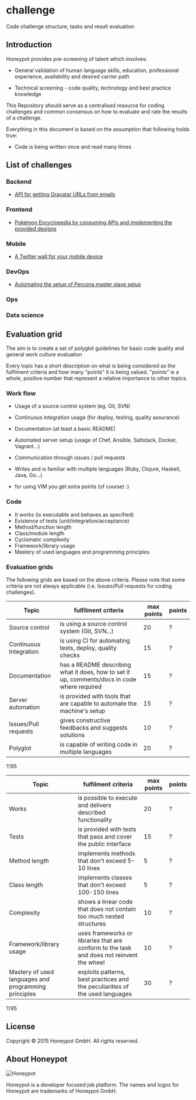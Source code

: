 # challenge
Code challenge structure, tasks and result evaluation

## Introduction

Honeypot provides pre-screening of talent which involves:

  * General validation of human language skills, education,
professional experience, availability and desired carrier path

  * Technical screening - code quality, technology and best practice
knowledge

This Repository should serve as a centralised resource for coding
challenges and common consensus on how to evaluate and rate the
results of a challenge.

Everything in this document is based on the assumption
that following holds true:

  * Code is being written once and read many times

## List of challenges

### Backend

* [API for getting Gravatar URLs from emails](/tasks/be_001.md)


### Frontend

* [Pokémon Encyclopedia by consuming APIs and implementing the provided designs](/tasks/fe_001.md)


### Mobile

* [A Twitter wall for your mobile device](/tasks/mo_001.md)


### DevOps

* [Automating the setup of Percona master slave setup](/tasks/do_001.md)


### Ops

### Data science

## Evaluation grid

The aim is to create a set of polyglot guidelines for basic code
quality and general work culture evaluation

Every topic has a short description on what is being considered as
the fulfilment criteria and how many "points" it is being valued.
"points" is a whole, positive number that represent a relative importance
to other topics.

### Work flow

* Usage of a source control system (eg. Git, SVN)
* Continuous integration usage (for deploy, testing, quality assurance)
* Documentation (at least a basic README)
* Automated server setup (usage of Chef, Ansible, Saltstack, Docker, Vagrant...)
* Communication through issues / pull requests
* Writes and is familiar with multiple languages (Ruby, Clojure, Haskell, Java, Go...)

* for using VIM you get extra points (of course) :)

### Code

* It works (is executable and behaves as specified)
* Existence of tests (unit/integration/acceptance)
* Method/function length
* Class/module length
* Cyclomatic complexity
* Framework/library usage
* Mastery of used languages and programming principles

### Evaluation grids

The following grids are based on the above criteria.
Please note that some criteria are not always applicable (i.e. Issues/Pull requests for coding challenges).

Topic | fulfilment criteria | max points | points
--- | --- | --- | ---
Source control | is using a source control system (Git, SVN...) | 20 | ?
Continuous Integration | is using CI for automating tests, deploy, quality checks | 15 | ?
Documentation | has a README describing what it does, how to set it up, comments/docs in code where required | 15 | ?
Server automation | is provided with tools that are capable to automate the machine's setup | 15 | ?
Issues/Pull requests | gives constructive feedbacks and suggests solutions | 10 | ?
Polyglot | is capable of writing code in multiple languages | 20 | ?

?/95

Topic | fulfilment criteria | max points | points
--- | --- | --- | ---
Works | is possible to execute and delivers described functionality | 20 | ?
Tests | is provided with tests that pass and cover the public interface | 15 | ?
Method length | implements methods that don't exceed 5-10 lines | 5 | ?
Class length | implements classes that don't exceed 100-150 lines | 5 | ?
Complexity | shows a linear code that does not contain too much nested structures | 10 | ?
Framework/library usage | uses frameworks or libraries that are conform to the task and does not reinvent the wheel | 10 | ?
Mastery of used languages and programming principles | exploits patterns, best practices and the peculiarities of the used languages | 30 | ?

?/95

License
-------

Copyright © 2015 Honeypot GmbH. All rights reserved.


About Honeypot
--------------

![Honeypot](https://www.honeypot.io/logo.png)

Honeypot is a developer focused job platform.
The names and logos for Honeypot are trademarks of Honeypot GmbH.
